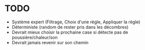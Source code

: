 # TODO
- Système expert (Filtrage, Choix d'une règle, Appliquer la règle)
- Déterministe (random de rester pris dans les décombres)
- Devrait mieux choisir la prochaine case si détecte pas de poussière/chaleur/son
- Devrait jamais revenir sur son chemin
